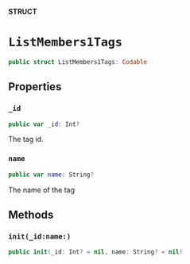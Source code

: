 **STRUCT**

# `ListMembers1Tags`

```swift
public struct ListMembers1Tags: Codable
```

## Properties
### `_id`

```swift
public var _id: Int?
```

The tag id.

### `name`

```swift
public var name: String?
```

The name of the tag

## Methods
### `init(_id:name:)`

```swift
public init(_id: Int? = nil, name: String? = nil)
```
